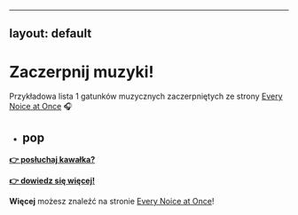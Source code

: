 
---
layout: default
---

# Zaczerpnij muzyki!

Przykładowa lista 1 gatunków muzycznych zaczerpniętych ze strony [Every Noice at Once](https://everynoise.com/) 🎧



- ## pop

[**👉 posłuchaj kawałka?**](https://p.scdn.co/mp3-preview/17fa164b977074dd1b1869bfb10b08cfd513e53b)

[**👉 dowiedz się więcej!**](pop)

**Więcej** możesz znaleźć na stronie [Every Noice at Once](https://everynoise.com/)!
